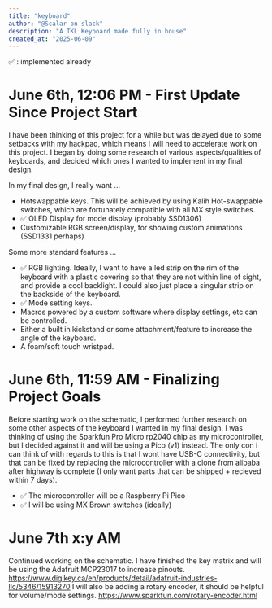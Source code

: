 ```yaml
---
title: "keyboard"
author: "@Scalar on slack"
description: "A TKL Keyboard made fully in house"
created_at: "2025-06-09"
---
```

✅ : implemented already
# June 6th, 12:06 PM - First Update Since Project Start
I have been thinking of this project for a while but was delayed due to some setbacks with my hackpad, which means I will need to accelerate work on this project. I began by doing some research of various aspects/qualities of keyboards, and decided which ones I wanted to implement in my final design. 

In my final design, I really want ...
- Hotswappable keys. This will be achieved by using Kalih Hot-swappable switches, which are fortunately compatible with all MX style switches.
- ✅ OLED Display for mode display (probably SSD1306)
- Customizable RGB screen/display, for showing custom animations (SSD1331 perhaps)

Some more standard features ...
- ✅ RGB lighting. Ideally, I want to have a led strip on the rim of the keyboard with a plastic covering so that they are not within line of sight, and provide a cool backlight. I could also just place a singular strip on the backside of the keyboard.
- ✅ Mode setting keys.
- Macros powered by a custom software where display settings, etc can be controlled.
- Either a built in kickstand or some attachment/feature to increase the angle of the keyboard.
- A foam/soft touch wristpad. 

# June 6th, 11:59 AM - Finalizing Project Goals

Before starting work on the schematic, I performed further research on some other aspects of the keyboard I wanted in my final design. I was thinking of using the Sparkfun Pro Micro rp2040 chip as my microcontroller, but I decided against it and will be using a Pico (v1) instead. The only con i can think of with regards to this is that I wont have USB-C connectivity, but that can be fixed by replacing the microcontroller with a clone from alibaba after highway is complete (I only want parts that can be shipped + recieved within 7 days). 
- ✅ The microcontroller will be a Raspberry Pi Pico
- ✅ I will be using MX Brown switches (ideally)

# June 7th x:y AM
Continued working on the schematic. I have finished the key matrix and will be using the Adafruit MCP23017 to increase pinouts. 
https://www.digikey.ca/en/products/detail/adafruit-industries-llc/5346/15913270
I will also be adding a rotary encoder, it should be helpful for volume/mode settings.
https://www.sparkfun.com/rotary-encoder.html
